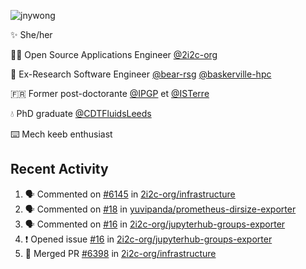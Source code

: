 ![jnywong](https://readme-typing-svg.demolab.com?font=Intel+One+Mono&size=36&duration=3000&pause=1000&color=97E70A&vCenter=true&width=170&lines=jnywong)

✨ She/her

👩‍💻 Open Source Applications Engineer [@2i2c-org](https://2i2c.org/)

🐻 Ex-Research Software Engineer [@bear-rsg](https://github.com/bear-rsg) [@baskerville-hpc](https://github.com/baskerville-hpc) 

🇫🇷 Former post-doctorante [@IPGP](https://github.com/IPGP) et [@ISTerre](https://www.isterre.fr/) 

💧 PhD graduate [@CDTFluidsLeeds](https://fluid-dynamics.leeds.ac.uk/) 

⌨️ Mech keeb enthusiast 

## Recent Activity 

<!--START_SECTION:activity-->
1. 🗣 Commented on [#6145](https://github.com/2i2c-org/infrastructure/issues/6145#issuecomment-3103172983) in [2i2c-org/infrastructure](https://github.com/2i2c-org/infrastructure)
2. 🗣 Commented on [#18](https://github.com/yuvipanda/prometheus-dirsize-exporter/issues/18#issuecomment-3102295273) in [yuvipanda/prometheus-dirsize-exporter](https://github.com/yuvipanda/prometheus-dirsize-exporter)
3. 🗣 Commented on [#16](https://github.com/2i2c-org/jupyterhub-groups-exporter/issues/16#issuecomment-3096206508) in [2i2c-org/jupyterhub-groups-exporter](https://github.com/2i2c-org/jupyterhub-groups-exporter)
4. ❗ Opened issue [#16](https://github.com/2i2c-org/jupyterhub-groups-exporter/issues/16) in [2i2c-org/jupyterhub-groups-exporter](https://github.com/2i2c-org/jupyterhub-groups-exporter)
5. 🎉 Merged PR [#6398](https://github.com/2i2c-org/infrastructure/pull/6398) in [2i2c-org/infrastructure](https://github.com/2i2c-org/infrastructure)
<!--END_SECTION:activity-->
